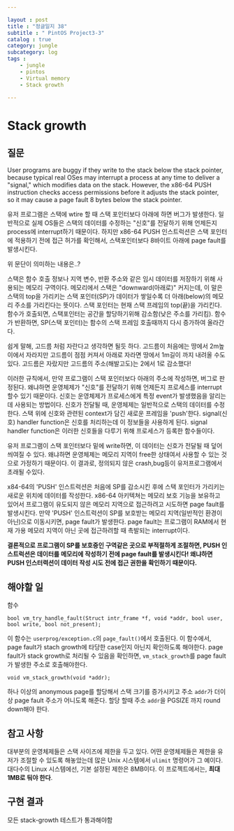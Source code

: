 ```yaml
---

layout : post
title : "정글일지 38"
subtitle : " PintOS Project3-3"
catalog : true
category: jungle
subcategory: log
tags : 	
    - jungle
    - pintos
    - Virtual memory
    - Stack growth

---
```


# Stack growth

## 질문

User programs are buggy if they write to the stack below the stack pointer, because typical real OSes may interrupt a process at any time to deliver a "signal," which modifies data on the stack. However, the x86-64 PUSH instruction checks access permissions before it adjusts the stack pointer, so it may cause a page fault 8 bytes below the stack pointer.

유저 프로그램은 스택에 wtire 할 때 스택 포인터보다 아래에 하면 버그가 발생한다. 일반적으로 실제 OS들은 스택의 데이터를 수정하는 "신호"를 전달하기 위해 언제든지 process에 interrupt하기 때문이다. 하지만 x86-64 PUSH 인스트럭션은 스택 포인터에 적용하기 전에 접근 허가를 확인해서, 스택포인터보다 8바이트 아래에 page fault를 발생시킨다. 

위 문단이 의미하는 내용은..?



 스택은 함수 호출 정보나 지역 변수, 반환 주소와 같은 임시 데이터를 저장하기 위해 사용되는 메모리 구역이다. 메모리에서 스택은 "downward(아래로)" 커지는데, 이 말은 스택의 top을 가리키는 스택 포인터(SP)가 데이터가 쌓일수록 더 아래(below)의 메모리 주소를 가리킨다는 뜻이다. 스택 포인터는 현재 스택 프레임의 top(끝)을 가리킨다. 함수가 호출되면, 스택포인터는 공간을 할당하기위해 감소함(낮은 주소를 가리킴). 함수가 반환하면, SP(스택 포인터)는 함수의 스택 프레임 호출때까지 다시 증가하여 올라간다.

 쉽게 말해, 고드름 처럼 자란다고 생각하면 될듯 하다. 고드름이 처음에는 땅에서 2m높이에서 자라지만 고드름이 점점 커져서 아래로 자라면 땅에서 1m길이 까지 내려올 수도 있다. 고드름은 자랐지만 고드름의 주소(해발고도)는 2에서 1로 감소했다!

 이러한 규칙에서, 만약 프로그램이 스택 포인터보다 아래의 주소에 작성하면, 버그로 판정된다. 왜냐하면 운영체제가 "신호"를 전달하기 위해 언제든지 프로세스를 interrupt할수 있기 때문이다. 신호는 운영체제가 프로세스에게 특정 event가 발생했음을 알리는데 사용되는 방법이다. 신호가 전달될 때, 운영체제는 일반적으로 스택의 데이터를 수정한다. 스택 위에 신호와 관련된 context가 담긴 새로운 프레임을 'push'한다. signal(신호) handler function은 신호를 처리하는데 이 정보들을 사용하게 된다. signal handler function은 이러한 신호들을 다루기 위해 프로세스가 등록한 함수들이다.

 유저 프로그램이 스택 포인터보다 밑에 write하면, 이 데이터는 신호가 전달될 때 덮어씌여질 수 있다. 왜냐하면 운영체제는 메모리 지역이 free한 상태여서 사용할 수 있는 것으로 가정하기 때문이다. 이 결과로, 정의되지 않은 crash,bug등이 유저프로그램에서 초래될 수있다.

x84-64의 'PUSH' 인스트럭션은 처음에 SP를 감소시킨 후에 스택 포인터가 가리키는 새로운 위치에 데이터를 작성한다. x86-64 아키텍쳐는 메모리 보호 기능을 보유하고 있어서 프로그램이 유도되지 않은 메모리 지역으로 접근하려고 시도하면 page fault를 발생시킨다. 만약 'PUSH' 인스트럭션이 SP를 보호받는 메모리 지역(일반적인 환경이 아닌)으로 이동시키면, page fault가 발생한다. page fault는 프로그램이 RAM에서 현재 가용 메모리 지역이 아닌 곳에 접근하려할 때 촉발되는 interrupt이다.

**결론적으로 프로그램이 SP를 보호중인 구역같은 곳으로 부적절하게 조절하면, PUSH 인스트럭션은 데이터를 메모리에 작성하기 전에 page fault를 발생시킨다! 왜냐하면 PUSH 인스터력션이 데이터 작성 시도 전에 접근 권한을 확인하기 때문이다.**



## 해야할 일

함수

`bool vm_try_handle_fault(Struct intr_frame *f, void *addr, bool user, bool write, bool not_present);`

이 함수는 `userprog/exception.c`의 `page_fault()`에서 호출된다. 이 함수에서, page fault가 stach growth에 타당한 case인지 아닌지 확인하도록 해야한다. page fault가 stack growth로 처리될 수 있음을 확인하면, `vm_stack_growth`를 page fault가 발생한 주소로 호출해야한다.



`void vm_stack_growth(void *addr);`

하나 이상의 anonymous page를 할당해서 스택 크기를 증가시키고 주소 `addr`가 더이상 page fault 주소가 어니도록 해준다. 할당 할때 주소 `addr`을 PGSIZE 까지 round down해야 한다.



## 참고 사항

대부분의 운영체제들은 스택 사이즈에 제한을 두고 있다. 어떤 운영체제들은 제한을 유저가 조절할 수 있도록 해놓았는데 많은 Unix 시스템에서 `ulimit` 명령어가 그 예이다. 대다수의 Linux 시스템에선, 기본 설정된 제한은 8MB이다. 이 프로젝트에서는, **최대 1MB로 둬야 한다**.



## 구현 결과

모든 stack-growth 테스트가 통과해야함